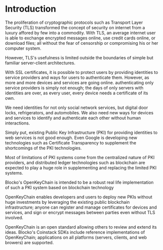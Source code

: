 # Introduction

The proliferation of cryptographic protocols such as Transport Layer Security \(TLS\) transformed the concept of security on internet from a luxury affored by few into a commodity. With TLS, an average internet user is able to exchange encrypted messages online, use credit cards online, or download files; all without the fear of censorship or compromising his or her computer system.

However, TLS's usefulness is limited outside the boundaries of simple but familiar server-client architectures.

With SSL certificates, it is possible to protect users by providing identities to service providers and ways for users to authenticate them. However, as more and more devices and services are going online. authenticating only service providers is simply not enough; the days of only servers with identities are over, as every user, every device needs a certificate of its own.

We need identities for not only social network services, but digital door locks, refrigerators, and automobiles. We also need new ways for devices and services to identify and authenticate each other without human interactions.

Simply put, existing Public Key Infrastructure \(PKI\) for providing identities to web services is not good enough. Even Google is developing new technologies such as Certificate Transparency to supplement the shortcomings of the PKI technologies.

Most of limitations of PKI systems come from the centralized nature of PKI providers, and distributed ledger technologies such as blockchain are expected to play a huge role in supplementing and replacing the limited PKI systems.

Blocko's OpenKeyChain is intended to be a robust real life implementation of such a PKI system based on blockchain technology

OpenKeyChain enables developers and users to deploy new PKIs without huge investments by leveraging the existing public blockchain infrastructure; anyone can register and manage certificates for devices and services, and sign or encrypt messages between parties even without TLS involved.

OpenKeyChain is an open standard allowing others to review and extend its ideas. Blocko's Coinstack SDKs include reference implementations of OpenKeyChain; applications on all platforms \(servers, clients, and web browers\) are supported.


